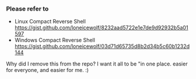 ### Please refer to
- Linux Compact Reverse Shell https://gist.github.com/loneicewolf/8232aad5722e1e7de9d92932b5a01597
- Windows Compact Reverse Shell https://gist.github.com/loneicewolf/03d71d65735d8b2d34b5c60b1232d144



Why did I remove this from the repo? I want it all to be "in one place. easier for everyone, and easier for me. :)
